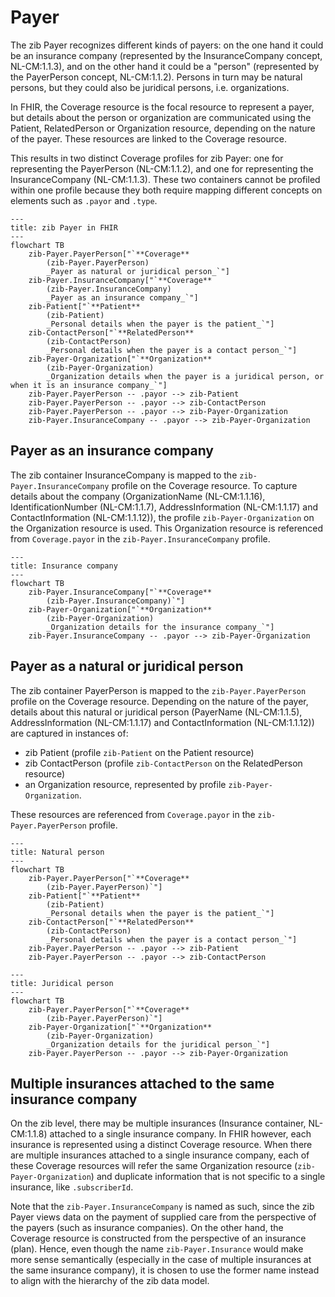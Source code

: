 # Payer

The zib Payer recognizes different kinds of payers: on the one hand it could be an insurance company (represented by the InsuranceCompany concept, NL-CM:1.1.3), and on the other hand it could be a "person" (represented by the PayerPerson concept, NL-CM:1.1.2). Persons in turn may be natural persons, but they could also be juridical persons, i.e. organizations.

In FHIR, the Coverage resource is the focal resource to represent a payer, but details about the person or organization are communicated using the Patient, RelatedPerson or Organization resource, depending on the nature of the payer. These resources are linked to the Coverage resource.

This results in two distinct Coverage profiles for zib Payer: one for representing the PayerPerson (NL-CM:1.1.2), and one for representing the InsuranceCompany (NL-CM:1.1.3). These two containers cannot be profiled within one profile because they both require mapping different concepts on elements such as `.payor` and `.type`.

```mermaid
---
title: zib Payer in FHIR
---
flowchart TB
    zib-Payer.PayerPerson["`**Coverage**
        (zib-Payer.PayerPerson)
        _Payer as natural or juridical person_`"]
    zib-Payer.InsuranceCompany["`**Coverage**
        (zib-Payer.InsuranceCompany)
        _Payer as an insurance company_`"]
    zib-Patient["`**Patient**
        (zib-Patient)
        _Personal details when the payer is the patient_`"]
    zib-ContactPerson["`**RelatedPerson**
        (zib-ContactPerson)
        _Personal details when the payer is a contact person_`"]
    zib-Payer-Organization["`**Organization**
        (zib-Payer-Organization)
        _Organization details when the payer is a juridical person, or when it is an insurance company_`"]
    zib-Payer.PayerPerson -- .payor --> zib-Patient
    zib-Payer.PayerPerson -- .payor --> zib-ContactPerson
    zib-Payer.PayerPerson -- .payor --> zib-Payer-Organization
    zib-Payer.InsuranceCompany -- .payor --> zib-Payer-Organization
```

## Payer as an insurance company
The zib container InsuranceCompany is mapped to the `zib-Payer.InsuranceCompany` profile on the Coverage resource. To capture details about the company (OrganizationName (NL-CM:1.1.16), IdentificationNumber (NL-CM:1.1.7), AddressInformation (NL-CM:1.1.17) and ContactInformation (NL-CM:1.1.12)), the profile `zib-Payer-Organization` on the Organization resource is used. This Organization resource is referenced from `Coverage.payor` in the `zib-Payer.InsuranceCompany` profile.

```mermaid
---
title: Insurance company
---
flowchart TB
    zib-Payer.InsuranceCompany["`**Coverage**
        (zib-Payer.InsuranceCompany)`"]
    zib-Payer-Organization["`**Organization**
        (zib-Payer-Organization)
        _Organization details for the insurance company_`"]
    zib-Payer.InsuranceCompany -- .payor --> zib-Payer-Organization
```

## Payer as a natural or juridical person
The zib container PayerPerson is mapped to the `zib-Payer.PayerPerson` profile on the Coverage resource. Depending on the nature of the payer, details about this natural or juridical person (PayerName (NL-CM:1.1.5), AddressInformation (NL-CM:1.1.17) and ContactInformation (NL-CM:1.1.12)) are captured in instances of:

* zib Patient (profile `zib-Patient` on the Patient resource)
* zib ContactPerson (profile `zib-ContactPerson` on the RelatedPerson resource)
* an Organization resource, represented by profile `zib-Payer-Organization`.

These resources are referenced from `Coverage.payor` in the `zib-Payer.PayerPerson` profile.

```mermaid
---
title: Natural person
---
flowchart TB
    zib-Payer.PayerPerson["`**Coverage**
        (zib-Payer.PayerPerson)`"]
    zib-Patient["`**Patient**
        (zib-Patient)
        _Personal details when the payer is the patient_`"]
    zib-ContactPerson["`**RelatedPerson**
        (zib-ContactPerson)
        _Personal details when the payer is a contact person_`"]
    zib-Payer.PayerPerson -- .payor --> zib-Patient
    zib-Payer.PayerPerson -- .payor --> zib-ContactPerson
```

```mermaid
---
title: Juridical person
---
flowchart TB
    zib-Payer.PayerPerson["`**Coverage**
        (zib-Payer.PayerPerson)`"]
    zib-Payer-Organization["`**Organization**
        (zib-Payer-Organization)
        _Organization details for the juridical person_`"]
    zib-Payer.PayerPerson -- .payor --> zib-Payer-Organization
```

## Multiple insurances attached to the same insurance company
On the zib level, there may be multiple insurances (Insurance container, NL-CM:1.1.8) attached to a single insurance company. In FHIR however, each insurance is represented using a distinct Coverage resource. When there are multiple insurances attached to a single insurance company, each of these Coverage resources will refer the same Organization resource (`zib-Payer-Organization`) and duplicate information that is not specific to a single insurance, like `.subscriberId`.

Note that the `zib-Payer.InsuranceCompany` is named as such, since the zib Payer views data on the payment of supplied care from the perspective of the payers (such as insurance companies). On the other hand, the Coverage resource is constructed from the perspective of an insurance (plan). Hence, even though the name `zib-Payer.Insurance` would make more sense semantically (especially in the case of multiple insurances at the same insurance company), it is chosen to use the former name instead to align with the hierarchy of the zib data model.